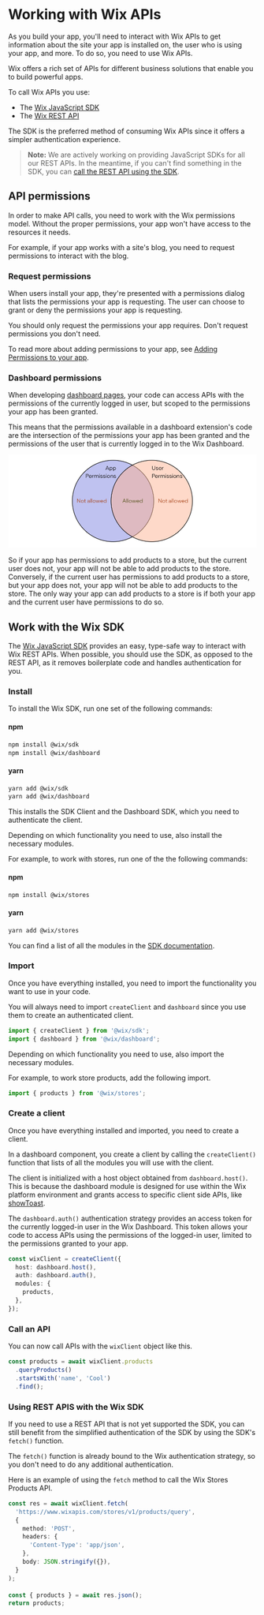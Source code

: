 # Working with Wix APIs

As you build your app, you'll need to interact with Wix APIs to get information about the site your app is installed on, the user who is using your app, and more. To do so, you need to use Wix APIs.

Wix offers a rich set of APIs for different business solutions that enable you to build powerful apps.

To call Wix APIs you use:

- The [Wix JavaScript SDK](https://dev.wix.com/api/sdk/)
- The [Wix REST API](https://dev.wix.com/api/rest/)

The SDK is the preferred method of consuming Wix APIs since it offers a simpler authentication experience.

> **Note:** We are actively working on providing JavaScript SDKs for all our REST APIs. In the meantime, if you can't find something in the SDK, you can [call the REST API using the SDK](#using-rest-apis-with-the-wix-sdk).

## API permissions

In order to make API calls, you need to work with the Wix permissions model. Without the proper permissions, your app won't have access to the resources it needs.

For example, if your app works with a site's blog, you need to request permissions to interact with the blog.

### Request permissions

When users install your app, they're presented with a permissions dialog that lists the permissions your app is requesting. The user can choose to grant or deny the permissions your app is requesting.

You should only request the permissions your app requires. Don't request permissions you don't need.

To read more about adding permissions to your app, see [Adding Permissions to your app](https://devforum.wix.com/kb/en/article/how-to-add-permissions).

### Dashboard permissions

When developing [dashboard pages](dashboard_pages.md), your code can access APIs with the permissions of the currently logged in user, but scoped to the permissions your app has been granted.

This means that the permissions available in a dashboard extension's code are the intersection of the permissions your app has been granted and the permissions of the user that is currently logged in to the Wix Dashboard.

![Dashboard Permissions](../../media/dashboard_permissions.png)

So if your app has permissions to add products to a store, but the current user does not, your app will not be able to add products to the store. Conversely, if the current user has permissions to add products to a store, but your app does not, your app will not be able to add products to the store. The only way your app can add products to a store is if both your app and the current user have permissions to do so.

## Work with the Wix SDK

The [Wix JavaScript SDK](https://dev.wix.com/api/sdk/) provides an easy, type-safe way to interact with Wix REST APIs. When possible, you should use the SDK, as opposed to the REST API, as it removes boilerplate code and handles authentication for you.

### Install

To install the Wix SDK, run one set of the following commands:

#### npm

```bash
npm install @wix/sdk
npm install @wix/dashboard
```

#### yarn

```bash
yarn add @wix/sdk
yarn add @wix/dashboard
```

This installs the SDK Client and the Dashboard SDK, which you need to authenticate the client.

Depending on which functionality you need to use, also install the necessary modules.

For example, to work with stores, run one of the the following commands:

#### npm

```bash
npm install @wix/stores
```

#### yarn

```bash
yarn add @wix/stores
```

You can find a list of all the modules in the [SDK documentation](https://dev.wix.com/api/sdk/).

### Import

Once you have everything installed, you need to import the functionality you want to use in your code.

You will always need to import `createClient` and `dashboard` since you use them to create an authenticated client.

```ts
import { createClient } from '@wix/sdk';
import { dashboard } from '@wix/dashboard';
```

Depending on which functionality you need to use, also import the necessary modules.

For example, to work store products, add the following import.

```ts
import { products } from '@wix/stores';
```

### Create a client

Once you have everything installed and imported, you need to create a client.

In a dashboard component, you create a client by calling the `createClient()` function that lists of all the modules you will use with the client.

The client is initialized with a host object obtained from `dashboard.host()`. This is because the dashboard module is designed for use within the Wix platform environment and grants access to specific client side APIs, like [showToast](https://dev.wix.com/docs/sdk/api-reference/dashboard/show-toast).

The `dashboard.auth()` authentication strategy provides an access token for the currently logged-in user in the Wix Dashboard. This token allows your code to access APIs using the permissions of the logged-in user, limited to the permissions granted to your app.

```ts
const wixClient = createClient({
  host: dashboard.host(),
  auth: dashboard.auth(),
  modules: {
    products,
  },
});
```

### Call an API

You can now call APIs with the `wixClient` object like this.

```ts
const products = await wixClient.products
  .queryProducts()
  .startsWith('name', 'Cool')
  .find();
```

### Using REST APIS with the Wix SDK

If you need to use a REST API that is not yet supported the SDK, you can still benefit from the simplified authentication of the SDK by using the SDK's `fetch()` function.

The `fetch()` function is already bound to the Wix authentication strategy, so you don't need to do any additional authentication.

Here is an example of using the `fetch` method to call the Wix Stores Products API.

```ts
const res = await wixClient.fetch(
  'https://www.wixapis.com/stores/v1/products/query',
  {
    method: 'POST',
    headers: {
      'Content-Type': 'app/json',
    },
    body: JSON.stringify({}),
  }
);

const { products } = await res.json();
return products;
```
